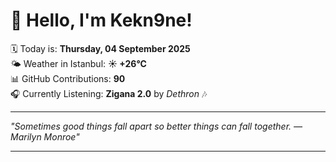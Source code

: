 # 👋 Hello, I'm Kekn9ne!

🗓️ Today is: **Thursday, 04 September 2025**  
🌤️ Weather in Istanbul: **☀️   +26°C**  
📊 GitHub Contributions: **90**  
🎧 Currently Listening: **Zigana 2.0** by *Dethron* 🎶

---

_"Sometimes good things fall apart so better things can fall together. — *Marilyn Monroe*"_

---
